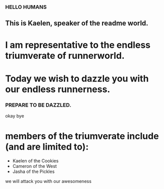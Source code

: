 ### HELLO HUMANS

## This is Kaelen, speaker of the readme world.

# I am representative to the endless triumverate of runnerworld.
# Today we wish to dazzle you with our endless runnerness.

### PREPARE TO BE DAZZLED.


okay bye





# members of the triumverate include (and are limited to):
- Kaelen of the Cookies
- Cameron of the West
- Jasha of the Pickles

we will attack you with our awesomeness
